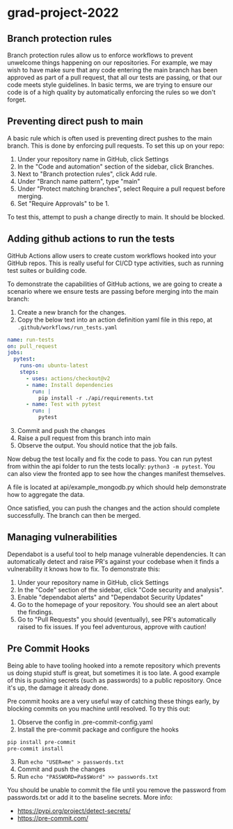 # grad-project-2022


## Branch protection rules
Branch protection rules allow us to enforce workflows to prevent unwelcome things happening on our repositories. For example, we may wish to have make sure that any code entering the main branch has been approved as part of a pull request, that all our tests are passing, or that our code meets style guidelines. In basic terms, we are trying to ensure our code is of a high quality by automatically enforcing the rules so we don't forget.


## Preventing direct push to main
A basic rule which is often used is preventing direct pushes to the main branch. This is done by enforcing pull requests. To set this up on your repo:

1. Under your repository name in GitHub, click Settings
2. In the "Code and automation" section of the sidebar, click  Branches.
3. Next to "Branch protection rules", click Add rule.
4. Under "Branch name pattern", type "main"
5. Under "Protect matching branches", select Require a pull request before merging.
6. Set "Require Approvals" to be 1.


To test this, attempt to push a change directly to main. It should be blocked.

## Adding github actions to run the tests
GitHub Actions allow users to create custom workflows hooked into your GitHub repos. This is really useful for CI/CD type activities, such as running test suites or building code.


To demonstrate the capabilities of GitHub actions, we are going to create a scenario where we ensure tests are passing before merging into the main branch:

1. Create a new branch for the changes.
2. Copy the below text into an action definition yaml file in this repo, at `.github/workflows/run_tests.yaml`
``` yaml
name: run-tests
on: pull_request
jobs:
  pytest:
    runs-on: ubuntu-latest
    steps:
      - uses: actions/checkout@v2
      - name: Install dependencies
        run: |
          pip install -r ./api/requirements.txt
      - name: Test with pytest
        run: |
          pytest
```
3. Commit and push the changes
4. Raise a pull request from this branch into main
5. Observe the output. You should notice that the job fails.

Now debug the test locally and fix the code to pass. You can run pytest from within the api folder to run the tests locally: `python3 -m pytest`. You can also view the fronted app to see how the changes manifest themselves.

A file is located at api/example_mongodb.py which should help demonstrate how to aggregate the data.

Once satisfied, you can push the changes and the action should complete successfully. The branch can then be merged.

## Managing vulnerabilities
Dependabot is a useful tool to help manage vulnerable dependencies. It can automatically detect and raise PR's against your codebase when it finds a vulnerability it knows how to fix. To demonstrate this:

1. Under your repository name in GitHub, click Settings
2. In the "Code" section of the sidebar, click "Code security and analysis".
3. Enable "dependabot alerts" and "Dependabot Security Updates"
4. Go to the homepage of your repository. You should see an alert about the findings.
5. Go to "Pull Requests" you should (eventually), see PR's automatically raised to fix issues. If you feel adventurous, approve with caution!


## Pre Commit Hooks
Being able to have tooling hooked into a remote repository which prevents us doing stupid stuff is great, but sometimes it is too late. A good example of this is pushing secrets (such as passwords) to a public repository. Once it's up, the damage it already done.

Pre commit hooks are a very useful way of catching these things early, by blocking commits on you machine until resolved. To try this out:

1. Observe the config in .pre-commit-config.yaml
2. Install the pre-commit package and configure the hooks
``` sh
pip install pre-commit
pre-commit install
```
3. Run `echo "USER=me" > passwords.txt`
4. Commit and push the changes
5. Run `echo "PASSWORD=Pa$$Word" >> passwords.txt`

You should be unable to commit the file until you remove the password from passwords.txt or add it to the baseline secrets.
More info:

- https://pypi.org/project/detect-secrets/
- https://pre-commit.com/

